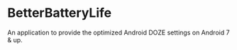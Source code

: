 # BetterBatteryLife
An application to provide the optimized Android DOZE settings on Android 7 &amp; up.
